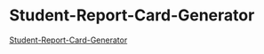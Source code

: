 # Student-Report-Card-Generator
[Student-Report-Card-Generator](https://colab.research.google.com/drive/1aQqhzMpo54II7IlqMeACyB0Jzv67JAcD?usp=sharing)

